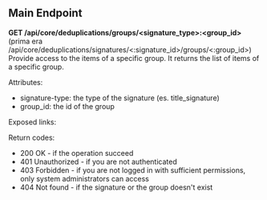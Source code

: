 ## Main Endpoint
**GET /api/core/deduplications/groups/<signature_type>:<group_id>**   
(prima era /api/core/deduplications/signatures/<:signature_id>/groups/<:group_id>)
Provide access to the items of a specific group. It returns the list of items of a specific group.

Attributes:
* signature-type: the type of the signature (es. title_signature)
* group_id: the id of the group

Exposed links:

Return codes:
* 200 OK - if the operation succeed
* 401 Unauthorized - if you are not authenticated
* 403 Forbidden - if you are not logged in with sufficient permissions, only system administrators can access
* 404 Not found - if the signature or the group doesn't exist
